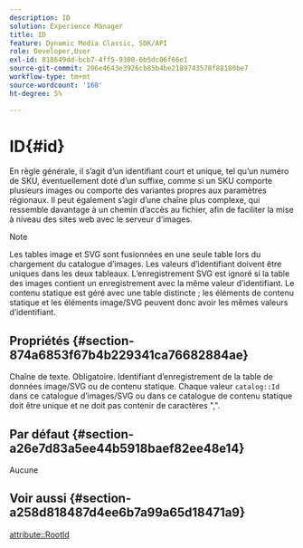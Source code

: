```yaml
---
description: ID
solution: Experience Manager
title: ID
feature: Dynamic Media Classic, SDK/API
role: Developer,User
exl-id: 818649dd-bcb7-4ff5-9308-6b5dc06f66e1
source-git-commit: 206e4643e3926cb85b4be2189743578f88180be7
workflow-type: tm+mt
source-wordcount: '168'
ht-degree: 5%

---
```


# ID{#id}

En règle générale, il s’agit d’un identifiant court et unique, tel qu’un numéro de SKU, éventuellement doté d’un suffixe, comme si un SKU comporte plusieurs images ou comporte des variantes propres aux paramètres régionaux. Il peut également s’agir d’une chaîne plus complexe, qui ressemble davantage à un chemin d’accès au fichier, afin de faciliter la mise à niveau des sites web avec le serveur d’images.

>[!NOTE]
>
>Les tables image et SVG sont fusionnées en une seule table lors du chargement du catalogue d’images. Les valeurs d’identifiant doivent être uniques dans les deux tableaux. L’enregistrement SVG est ignoré si la table des images contient un enregistrement avec la même valeur d’identifiant. Le contenu statique est géré avec une table distincte ; les éléments de contenu statique et les éléments image/SVG peuvent donc avoir les mêmes valeurs d’identifiant.

## Propriétés {#section-874a6853f67b4b229341ca76682884ae}

Chaîne de texte. Obligatoire. Identifiant d’enregistrement de la table de données image/SVG ou de contenu statique. Chaque valeur `catalog::Id` dans ce catalogue d’images/SVG ou dans ce catalogue de contenu statique doit être unique et ne doit pas contenir de caractères &quot;,&quot;.

## Par défaut {#section-a26e7d83a5ee44b5918baef82ee48e14}

Aucune

## Voir aussi {#section-a258d818487d4ee6b7a99a65d18471a9}

[attribute::RootId](../../../../../../is-api/image-catalog/image-serving-api-ref/c-image-catalog-reference/c-attributes-reference/r-rootid.md#reference-13653312925e4a08b90f99961d53f546)
